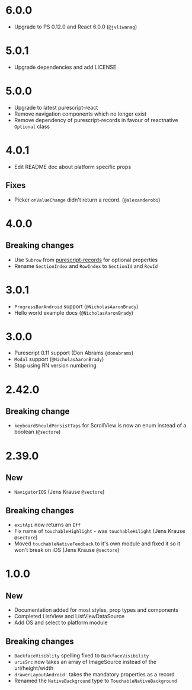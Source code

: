 # 6.0.0
  - Upgrade to PS 0.12.0 and React 6.0.0 (`@jvliwanag`)

# 5.0.1
  - Upgrade dependencies and add LICENSE
  
# 5.0.0

  - Upgrade to latest purescript-react
  - Remove navigation components which no longer exist
  - Remove dependency of purescript-records in favour of reactnative `Optional` class

# 4.0.1

  - Edit README doc about platform specific props

## Fixes
 - Picker `onValueChange` didn't return a record. (`@alexanderobi`)

# 4.0.0

## Breaking changes

 - Use `Subrow` from [purescript-records](https://github.com/doolse/purescript-records) for optional properties
 - Rename `SectionIndex` and `RowIndex` to `SectionId` and `RowId`

# 3.0.1
 - `ProgressBarAndroid` support (`@NicholasAaronBrady`)
 - Hello world example docs (`@NicholasAaronBrady`)

# 3.0.0

- Purescript 0.11 support (Don Abrams `@donabrams`)
- `Modal` support (`@NicholasAaronBrady`)
- Stop using RN version numbering

# 2.42.0

## Breaking change

- `keyboardShouldPersistTaps` for ScrollView is now an enum instead of a boolean (`@sectore`)

# 2.39.0

## New

- `NavigatorIOS` (Jens Krause `@sectore`)

## Breaking changes

- `exitApi` now returns an `Eff`
- Fix name of `touchableHighlight` - was `touchableHilight` (Jens Krause `@sectore`)
- Moved `touchableNativeFeedback` to it's own module and fixed it so it won't break on iOS (Jens Krause `@sectore`)

# 1.0.0

## New

- Documentation added for most styles, prop types and components
- Completed ListView and ListViewDataSource
- Add OS and select to platform module

## Breaking changes

- `BackfaceVisiblity` spelling fixed to `BackfaceVisibility`
- `urisSrc` now takes an array of ImageSource instead of the uri/height/width
- `drawerLayoutAndroid'` takes the mandatory properties as a record
- Renamed the `NativeBackground` type to `TouchableNativeBackground`
